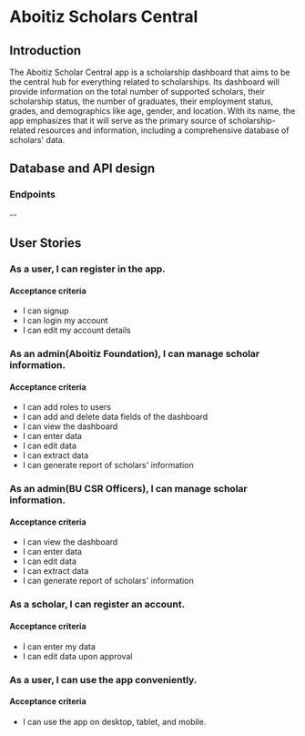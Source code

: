 # Aboitiz Scholars Central

## Introduction

The Aboitiz Scholar Central app is a scholarship dashboard that aims to be the central hub for everything related to scholarships. 
Its dashboard will provide information on the total number of supported scholars, their scholarship status, the number of graduates, their employment status, grades, and demographics like age, gender, and location. 
With its name, the app emphasizes that it will serve as the primary source of scholarship-related resources and information, including a comprehensive database of scholars' data.

## Database and API design

### Endpoints
--

## User Stories

### As a user, I can register in the app.

#### Acceptance criteria

- I can signup 
- I can login my account
- I can edit my account details

### As an admin(Aboitiz Foundation), I can manage scholar information.

#### Acceptance criteria

- I can add roles to users
- I can add and delete data fields of the dashboard
- I can view the dashboard
- I can enter data
- I can edit data
- I can extract data
- I can generate report of scholars' information

### As an admin(BU CSR Officers), I can manage scholar information.

#### Acceptance criteria

- I can view the dashboard
- I can enter data
- I can edit data
- I can extract data
- I can generate report of scholars' information

### As a scholar, I can register an account.

#### Acceptance criteria

- I can enter my data
- I can edit data upon approval

### As a user, I can use the app conveniently.

#### Acceptance criteria

- I can use the app on desktop, tablet, and mobile.